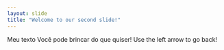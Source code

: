 ```yaml
---
layout: slide
title: "Welcome to our second slide!"
---
```

Meu texto
Você pode brincar do que quiser!
Use the left arrow to go back!

